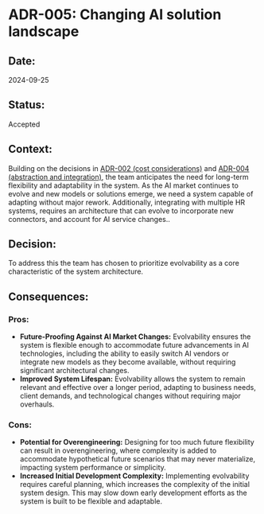 # ADR-005: Changing AI solution landscape

## Date:
2024-09-25

## Status:
Accepted

## Context:
Building on the decisions in [ADR-002 (cost considerations)](ADR-002-cost-as-selected-characteristic.md) and [ADR-004 (abstraction and integration)](ADR-004-abstraction-and-integration-as-additional-characteristics.md), the team anticipates the need for long-term flexibility and adaptability in the system. As the AI market continues to evolve and new models or solutions emerge, we need a system capable of adapting without major rework. Additionally, integrating with multiple HR systems, requires an architecture that can evolve to incorporate new connectors, and account for AI service changes..

## Decision:
To address this the team has chosen to prioritize evolvability as a core characteristic of the system architecture.

## Consequences:
### Pros:
- **Future-Proofing Against AI Market Changes:** Evolvability ensures the system is flexible enough to accommodate future advancements in AI technologies, including the ability to easily switch AI vendors or integrate new models as they become available, without requiring significant architectural changes.
- **Improved System Lifespan:** Evolvability allows the system to remain relevant and effective over a longer period, adapting to business needs, client demands, and technological changes without requiring major overhauls.

### Cons:
- **Potential for Overengineering:** Designing for too much future flexibility can result in overengineering, where complexity is added to accommodate hypothetical future scenarios that may never materialize, impacting system performance or simplicity.
- **Increased Initial Development Complexity:** Implementing evolvability requires careful planning, which increases the complexity of the initial system design. This may slow down early development efforts as the system is built to be flexible and adaptable.